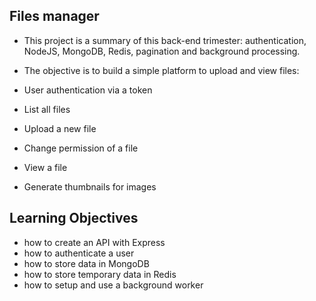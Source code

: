 ## Files manager

* This project is a summary of this back-end trimester: authentication, NodeJS, MongoDB, Redis, pagination and background processing.

* The objective is to build a simple platform to upload and view files:

* User authentication via a token
* List all files
* Upload a new file
* Change permission of a file
* View a file
* Generate thumbnails for images

## Learning Objectives

* how to create an API with Express
* how to authenticate a user
* how to store data in MongoDB
* how to store temporary data in Redis
* how to setup and use a background worker